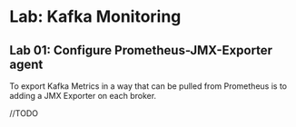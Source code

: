 # Lab: Kafka Monitoring

## Lab 01: Configure Prometheus-JMX-Exporter agent

To export Kafka Metrics in a way that can be pulled from Prometheus
is to adding a JMX Exporter on each broker.

//TODO